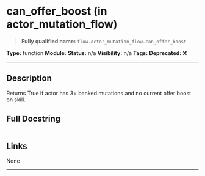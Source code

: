 # can_offer_boost (in actor_mutation_flow)
> **Fully qualified name:** `flow.actor_mutation_flow.can_offer_boost`

**Type:** function
**Module:** 
**Status:** n/a
**Visibility:** n/a
**Tags:** 
**Deprecated:** ❌

---

## Description
Returns True if actor has 3+ banked mutations and no current offer boost on skill.

## Full Docstring
```

```

## Links
None

---
